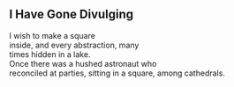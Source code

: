 I Have Gone Divulging
---------------------
I wish to make a square  
inside, and every abstraction, many  
times hidden in a lake.  
Once there was a hushed astronaut who  
reconciled at parties, sitting in a square, among cathedrals.  

